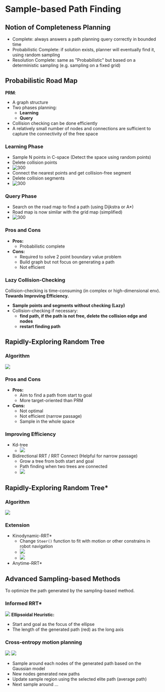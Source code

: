 # Sample-based Path Finding
## Notion of Completeness Planning
+ Complete: always answers a path planning query correctly in bounded time
+ Probabilistic Complete: if solution exists, planner will eventually find it, using random sampling
+ Resolution Complete: same as "Probabilistic" but based on a deterministic sampling (e.g. sampling on a fixed grid)

## Probabilistic Road Map
**PRM**:
+ A graph structure
+ Two phases planning:
	+ **Learning** 
	+ **Query**
+ Collision checking can be done efficiently
+ A relatively small number of nodes and connections are sufficient to capture the connectivity of the free space
### Learning Phase
+ Sample N points in C-space (Detect the space using random points)
+ Delete collision points
+ ![300](../Resource/sample_based_path_finding_img_2.png)
+ Connect the nearest points and get collision-free segment 
+ Delete collision segments
+ ![300](../Resource/sample_based_path_finding_img_3.png)
### Query Phase
+ Search on the road map to find a path (using Dijkstra or A*)
+ Road map is now similar with the grid map (simplified)
+ ![300](../Resource/sample_based_path_finding_img_4.png)

### Pros and Cons
+ **Pros:**
	+ Probabilistic complete
+ **Cons:**
	+ Required to solve 2 point boundary value problem
	+ Build graph but not focus on generating a path
	+ Not efficient

### Lazy Collision-Checking
Collision-checking is time-consuming (in complex or high-dimensional env).  
**Towards Improving Efficiency.**
+ **Sample points and segments without checking (Lazy)**
+ Collision-checking if necessary: 
	+ **find path, if the path is not free, delete the collision edge and nodes**
	+ **restart finding path**

## Rapidly-Exploring Random Tree

### Algorithm
![](../Resource/sample_based_path_finding_img_5.png)

### Pros and Cons
+ **Pros:**
	+ Aim to find a path from start to goal
	+ More target-oriented than PRM
+ **Cons:**
	+ Not optimal
	+ Not efficient (narrow passage)
	+ Sample in the whole space

### Improving Efficiency
+ Kd-tree
	+ ![](../Resource/sample_based_path_finding_img_6.png)
+  Bidirectional RRT / RRT Connect (Helpful for narrow passage)
	+ Grow a tree from both start and goal
	+ Path finding when two trees are connected
	+ ![](../Resource/sample_based_path_finding_img_7.png)

## Rapidly-Exploring Random Tree*

### Algorithm
 ![](../Resource/sample_based_path_finding_img_8.png)

### Extension
+ Kinodynamic-RRT*
	+ Change `Steer()` function to fit with motion or other constrains in robot navigation
	+ ![](../Resource/sample_based_path_finding_img_9.png)
	+ ![](../Resource/sample_based_path_finding_img_10.png)
+ Anytime-RRT*

## Advanced Sampling-based Methods
To optimize the path generated by the sampling-based method.
### Informed RRT*
![](../Resource/sample_based_path_finding_img_11.png)
**Ellipsoidal Heuristic:**
+ Start and goal as the focus of the ellipse
+ The length of the generated path (red) as the long axis

### Cross-entropy motion planning
![](../Resource/sample_based_path_finding_img_12.png)
![](../Resource/sample_based_path_finding_img_13.png)
+ Sample around each nodes of the generated path based on the Gaussian model
+ New nodes generated new paths
+ Update sample region using the  selected elite path (average path)
+ Next sample around ...